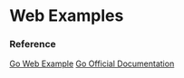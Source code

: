 # Web Examples

### Reference

[Go Web Example](https://gowebexamples.com/)
[Go Official Documentation](https://golang.org/doc/)

